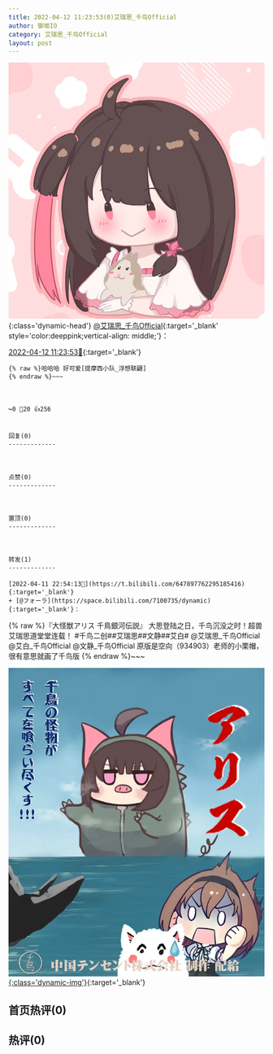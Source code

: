 ```yaml
---
title: 2022-04-12 11:23:53(0)艾瑞思_千鸟Official
author: 御坂IO
category: 艾瑞思_千鸟Official
layout: post
---
```


![img](/images/7e08840c56f251de28bdf766b647bd5fe9a5d50a.jpg){:class='dynamic-head'}
[@艾瑞思_千鸟Official](https://space.bilibili.com/1090010845/dynamic){:target='_blank' style='color:deeppink;vertical-align: middle;'}：

[2022-04-12 11:23:53🔗](https://t.bilibili.com/648090949941985286){:target='_blank'}

~~~
{% raw %}哈哈哈 好可爱[提摩西小队_浮想联翩]
{% endraw %}~~~



↪️0 💬20 👍256


回复(0)
-------------



点赞(0)
-------------



置顶(0)
-------------



转发(1)
-------------

[2022-04-11 22:54:13🔗](https://t.bilibili.com/647897762295185416){:target='_blank'}
+ [@フォーラ](https://space.bilibili.com/7100735/dynamic){:target='_blank'}：
~~~
{% raw %}『大怪獣アリス 千鳥銀河伝説』
大思登陆之日，千鸟沉没之时！超兽艾瑞思道堂堂连载！
#千鸟二创##艾瑞思##文静##艾白#
@艾瑞思_千鸟Official @艾白_千鸟Official @文静_千鸟Official 
原版是空向（934903）老师的小栗帽，很有意思就画了千鸟版
{% endraw %}~~~


[![img](/images/6521cc0c4d3b0fd4bac42241442490783fd54cb1.png){:class='dynamic-img'}](/images/6521cc0c4d3b0fd4bac42241442490783fd54cb1.png){:target='_blank'}




首页热评(0)
-------------



热评(0)
-------------



